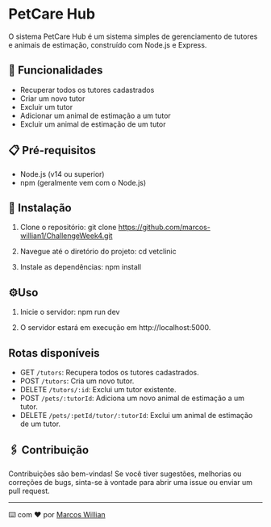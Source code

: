 # PetCare Hub

O sistema PetCare Hub é um sistema simples de gerenciamento de tutores e animais de estimação, construído com Node.js e Express.

## 🚀 Funcionalidades

- Recuperar todos os tutores cadastrados
- Criar um novo tutor
- Excluir um tutor
- Adicionar um animal de estimação a um tutor
- Excluir um animal de estimação de um tutor

## 📋 Pré-requisitos

- Node.js (v14 ou superior)
- npm (geralmente vem com o Node.js)

## 🔧 Instalação

1. Clone o repositório:
git clone https://github.com/marcos-willian1/ChallengeWeek4.git

2. Navegue até o diretório do projeto:
cd vetclinic

3. Instale as dependências:
npm install

## ⚙️Uso

1. Inicie o servidor:
npm run dev

2. O servidor estará em execução em http://localhost:5000.

## Rotas disponíveis

- GET `/tutors`: Recupera todos os tutores cadastrados.
- POST `/tutors`: Cria um novo tutor.
- DELETE `/tutors/:id`: Exclui um tutor existente.
- POST `/pets/:tutorId`: Adiciona um novo animal de estimação a um tutor.
- DELETE `/pets/:petId/tutor/:tutorId`: Exclui um animal de estimação de um tutor.

## 🖇️ Contribuição

Contribuições são bem-vindas! Se você tiver sugestões, melhorias ou correções de bugs, sinta-se à vontade para abrir uma issue ou enviar um pull request.

---
⌨️ com ❤️ por [Marcos Willian](https://github.com/marcos-willian1) 